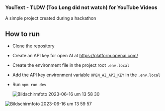 ### YouText - TLDW (Too Long did not watch) for YouTube Videos

A simple project created during a hackathon

## How to run

- Clone the repository
- Create an API key for open AI at https://platform.openai.com/
- Create the environment file in the project root `.env.local`
- Add the API key environment variable `OPEN_AI_API_KEY` in the `.env.local`
- Run `npm run dev`

  ![Bildschirmfoto 2023-06-16 um 13 58 30](https://github.com/Yasir-dev/text-tube/assets/41165103/c99b15cf-92e1-48a1-afb4-27521fff7858)

  
![Bildschirmfoto 2023-06-16 um 13 59 57](https://github.com/Yasir-dev/text-tube/assets/41165103/9931f3f1-8d4a-4f8c-8792-9fa64160159f)

